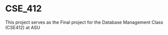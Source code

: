 # CSE_412
This project serves as the Final project for the Database Management Class (CSE412) at ASU
